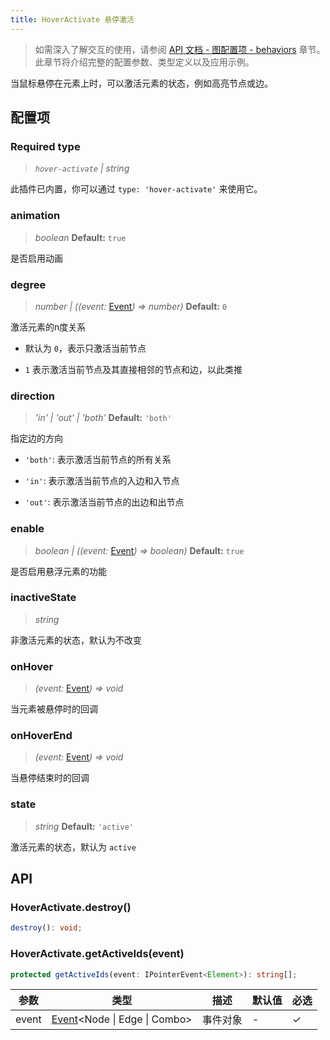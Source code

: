```yaml
---
title: HoverActivate 悬停激活
---
```


> 如需深入了解交互的使用，请参阅 [API 文档 - 图配置项 - behaviors](/api/graph/option#behaviors) 章节。此章节将介绍完整的配置参数、类型定义以及应用示例。

当鼠标悬停在元素上时，可以激活元素的状态，例如高亮节点或边。

## 配置项

### <Badge type="success">Required</Badge> type

> _`hover-activate` \| string_

此插件已内置，你可以通过 `type: 'hover-activate'` 来使用它。

### animation

> _boolean_ **Default:** `true`

是否启用动画

### degree

> _number \| ((event:_ [Event](/manual/graph-api/event#事件对象属性)_) => number)_ **Default:** `0`

激活元素的n度关系

- 默认为 `0`，表示只激活当前节点

- `1` 表示激活当前节点及其直接相邻的节点和边，以此类推

### direction

> _'in' \| 'out' \| 'both'_ **Default:** `'both'`

指定边的方向

- `'both'`: 表示激活当前节点的所有关系

- `'in'`: 表示激活当前节点的入边和入节点

- `'out'`: 表示激活当前节点的出边和出节点

### enable

> _boolean \| ((event:_ [Event](/manual/graph-api/event#事件对象属性)_) => boolean)_ **Default:** `true`

是否启用悬浮元素的功能

### inactiveState

> _string_

非激活元素的状态，默认为不改变

### onHover

> _(event:_ [Event](/manual/graph-api/event#事件对象属性)_) => void_

当元素被悬停时的回调

### onHoverEnd

> _(event:_ [Event](/manual/graph-api/event#事件对象属性)_) => void_

当悬停结束时的回调

### state

> _string_ **Default:** `'active'`

激活元素的状态，默认为 `active`

## API

### HoverActivate.destroy()

```typescript
destroy(): void;
```

### HoverActivate.getActiveIds(event)

```typescript
protected getActiveIds(event: IPointerEvent<Element>): string[];
```

| 参数  | 类型                                                                    | 描述     | 默认值 | 必选 |
| ----- | ----------------------------------------------------------------------- | -------- | ------ | ---- |
| event | [Event](/manual/graph-api/event#事件对象属性)&lt;Node \| Edge \| Combo> | 事件对象 | -      | ✓    |
